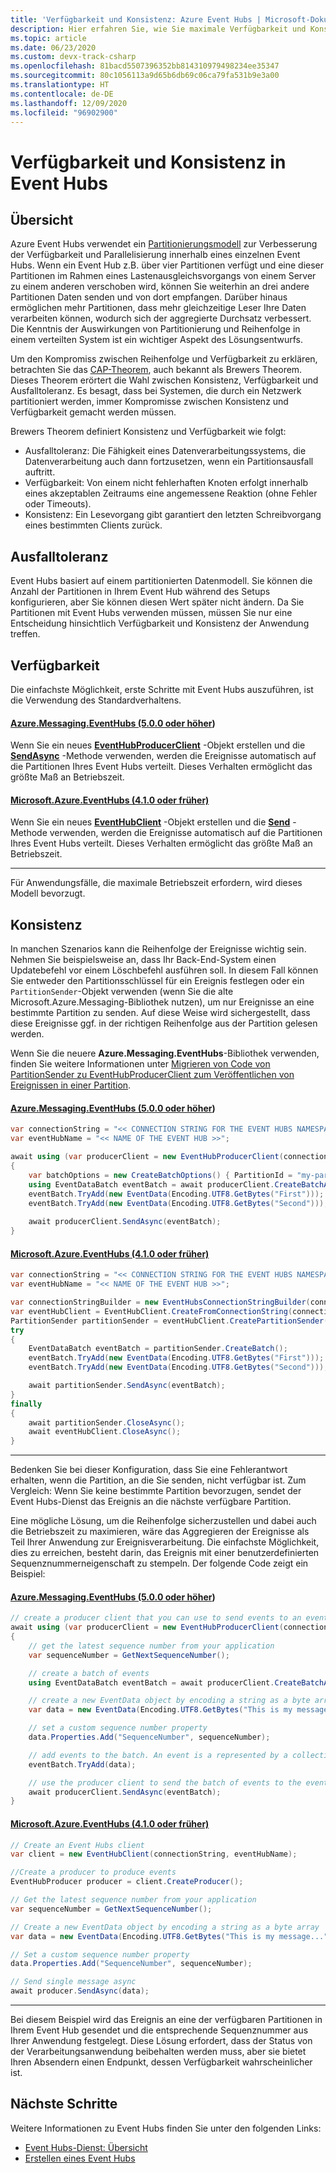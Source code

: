 ```yaml
---
title: 'Verfügbarkeit und Konsistenz: Azure Event Hubs | Microsoft-Dokumentation'
description: Hier erfahren Sie, wie Sie maximale Verfügbarkeit und Konsistenz in Azure Event Hubs mit Partitionen erzielen.
ms.topic: article
ms.date: 06/23/2020
ms.custom: devx-track-csharp
ms.openlocfilehash: 81bacd5507396352bb814310979498234ee35347
ms.sourcegitcommit: 80c1056113a9d65b6db69c06ca79fa531b9e3a00
ms.translationtype: HT
ms.contentlocale: de-DE
ms.lasthandoff: 12/09/2020
ms.locfileid: "96902900"
---
```

# <a name="availability-and-consistency-in-event-hubs"></a>Verfügbarkeit und Konsistenz in Event Hubs

## <a name="overview"></a>Übersicht
Azure Event Hubs verwendet ein [Partitionierungsmodell](event-hubs-scalability.md#partitions) zur Verbesserung der Verfügbarkeit und Parallelisierung innerhalb eines einzelnen Event Hubs. Wenn ein Event Hub z.B. über vier Partitionen verfügt und eine dieser Partitionen im Rahmen eines Lastenausgleichsvorgangs von einem Server zu einem anderen verschoben wird, können Sie weiterhin an drei andere Partitionen Daten senden und von dort empfangen. Darüber hinaus ermöglichen mehr Partitionen, dass mehr gleichzeitige Leser Ihre Daten verarbeiten können, wodurch sich der aggregierte Durchsatz verbessert. Die Kenntnis der Auswirkungen von Partitionierung und Reihenfolge in einem verteilten System ist ein wichtiger Aspekt des Lösungsentwurfs.

Um den Kompromiss zwischen Reihenfolge und Verfügbarkeit zu erklären, betrachten Sie das [CAP-Theorem](https://en.wikipedia.org/wiki/CAP_theorem), auch bekannt als Brewers Theorem. Dieses Theorem erörtert die Wahl zwischen Konsistenz, Verfügbarkeit und Ausfalltoleranz. Es besagt, dass bei Systemen, die durch ein Netzwerk partitioniert werden, immer Kompromisse zwischen Konsistenz und Verfügbarkeit gemacht werden müssen.

Brewers Theorem definiert Konsistenz und Verfügbarkeit wie folgt:
* Ausfalltoleranz: Die Fähigkeit eines Datenverarbeitungssystems, die Datenverarbeitung auch dann fortzusetzen, wenn ein Partitionsausfall auftritt.
* Verfügbarkeit: Von einem nicht fehlerhaften Knoten erfolgt innerhalb eines akzeptablen Zeitraums eine angemessene Reaktion (ohne Fehler oder Timeouts).
* Konsistenz: Ein Lesevorgang gibt garantiert den letzten Schreibvorgang eines bestimmten Clients zurück.

## <a name="partition-tolerance"></a>Ausfalltoleranz
Event Hubs basiert auf einem partitionierten Datenmodell. Sie können die Anzahl der Partitionen in Ihrem Event Hub während des Setups konfigurieren, aber Sie können diesen Wert später nicht ändern. Da Sie Partitionen mit Event Hubs verwenden müssen, müssen Sie nur eine Entscheidung hinsichtlich Verfügbarkeit und Konsistenz der Anwendung treffen.

## <a name="availability"></a>Verfügbarkeit
Die einfachste Möglichkeit, erste Schritte mit Event Hubs auszuführen, ist die Verwendung des Standardverhaltens. 

#### <a name="azuremessagingeventhubs-500-or-later"></a>[Azure.Messaging.EventHubs (5.0.0 oder höher](#tab/latest))
Wenn Sie ein neues **[EventHubProducerClient](/dotnet/api/azure.messaging.eventhubs.producer.eventhubproducerclient?view=azure-dotnet)** -Objekt erstellen und die **[SendAsync](/dotnet/api/azure.messaging.eventhubs.producer.eventhubproducerclient.sendasync?view=azure-dotnet)** -Methode verwenden, werden die Ereignisse automatisch auf die Partitionen Ihres Event Hubs verteilt. Dieses Verhalten ermöglicht das größte Maß an Betriebszeit.

#### <a name="microsoftazureeventhubs-410-or-earlier"></a>[Microsoft.Azure.EventHubs (4.1.0 oder früher)](#tab/old)
Wenn Sie ein neues **[EventHubClient](/dotnet/api/microsoft.azure.eventhubs.eventhubclient)** -Objekt erstellen und die **[Send](/dotnet/api/microsoft.azure.eventhubs.eventhubclient.sendasync?view=azure-dotnet#Microsoft_Azure_EventHubs_EventHubClient_SendAsync_Microsoft_Azure_EventHubs_EventData_)** -Methode verwenden, werden die Ereignisse automatisch auf die Partitionen Ihres Event Hubs verteilt. Dieses Verhalten ermöglicht das größte Maß an Betriebszeit.

---

Für Anwendungsfälle, die maximale Betriebszeit erfordern, wird dieses Modell bevorzugt.

## <a name="consistency"></a>Konsistenz
In manchen Szenarios kann die Reihenfolge der Ereignisse wichtig sein. Nehmen Sie beispielsweise an, dass Ihr Back-End-System einen Updatebefehl vor einem Löschbefehl ausführen soll. In diesem Fall können Sie entweder den Partitionsschlüssel für ein Ereignis festlegen oder ein `PartitionSender`-Objekt verwenden (wenn Sie die alte Microsoft.Azure.Messaging-Bibliothek nutzen), um nur Ereignisse an eine bestimmte Partition zu senden. Auf diese Weise wird sichergestellt, dass diese Ereignisse ggf. in der richtigen Reihenfolge aus der Partition gelesen werden. 

Wenn Sie die neuere **Azure.Messaging.EventHubs**-Bibliothek verwenden, finden Sie weitere Informationen unter [Migrieren von Code von PartitionSender zu EventHubProducerClient zum Veröffentlichen von Ereignissen in einer Partition](https://github.com/Azure/azure-sdk-for-net/blob/master/sdk/eventhub/Azure.Messaging.EventHubs/MigrationGuide.md#migrating-code-from-partitionsender-to-eventhubproducerclient-for-publishing-events-to-a-partition).

#### <a name="azuremessagingeventhubs-500-or-later"></a>[Azure.Messaging.EventHubs (5.0.0 oder höher](#tab/latest))

```csharp
var connectionString = "<< CONNECTION STRING FOR THE EVENT HUBS NAMESPACE >>";
var eventHubName = "<< NAME OF THE EVENT HUB >>";

await using (var producerClient = new EventHubProducerClient(connectionString, eventHubName))
{
    var batchOptions = new CreateBatchOptions() { PartitionId = "my-partition-id" };
    using EventDataBatch eventBatch = await producerClient.CreateBatchAsync(batchOptions);
    eventBatch.TryAdd(new EventData(Encoding.UTF8.GetBytes("First")));
    eventBatch.TryAdd(new EventData(Encoding.UTF8.GetBytes("Second")));
    
    await producerClient.SendAsync(eventBatch);
}
```

#### <a name="microsoftazureeventhubs-410-or-earlier"></a>[Microsoft.Azure.EventHubs (4.1.0 oder früher)](#tab/old)

```csharp
var connectionString = "<< CONNECTION STRING FOR THE EVENT HUBS NAMESPACE >>";
var eventHubName = "<< NAME OF THE EVENT HUB >>";

var connectionStringBuilder = new EventHubsConnectionStringBuilder(connectionString){ EntityPath = eventHubName }; 
var eventHubClient = EventHubClient.CreateFromConnectionString(connectionStringBuilder.ToString());
PartitionSender partitionSender = eventHubClient.CreatePartitionSender("my-partition-id");
try
{
    EventDataBatch eventBatch = partitionSender.CreateBatch();
    eventBatch.TryAdd(new EventData(Encoding.UTF8.GetBytes("First")));
    eventBatch.TryAdd(new EventData(Encoding.UTF8.GetBytes("Second")));

    await partitionSender.SendAsync(eventBatch);
}
finally
{
    await partitionSender.CloseAsync();
    await eventHubClient.CloseAsync();
}
```

---

Bedenken Sie bei dieser Konfiguration, dass Sie eine Fehlerantwort erhalten, wenn die Partition, an die Sie senden, nicht verfügbar ist. Zum Vergleich: Wenn Sie keine bestimmte Partition bevorzugen, sendet der Event Hubs-Dienst das Ereignis an die nächste verfügbare Partition.

Eine mögliche Lösung, um die Reihenfolge sicherzustellen und dabei auch die Betriebszeit zu maximieren, wäre das Aggregieren der Ereignisse als Teil Ihrer Anwendung zur Ereignisverarbeitung. Die einfachste Möglichkeit, dies zu erreichen, besteht darin, das Ereignis mit einer benutzerdefinierten Sequenznummerneigenschaft zu stempeln. Der folgende Code zeigt ein Beispiel:

#### <a name="azuremessagingeventhubs-500-or-later"></a>[Azure.Messaging.EventHubs (5.0.0 oder höher](#tab/latest))

```csharp
// create a producer client that you can use to send events to an event hub
await using (var producerClient = new EventHubProducerClient(connectionString, eventHubName))
{
    // get the latest sequence number from your application
    var sequenceNumber = GetNextSequenceNumber();

    // create a batch of events 
    using EventDataBatch eventBatch = await producerClient.CreateBatchAsync();

    // create a new EventData object by encoding a string as a byte array
    var data = new EventData(Encoding.UTF8.GetBytes("This is my message..."));

    // set a custom sequence number property
    data.Properties.Add("SequenceNumber", sequenceNumber);

    // add events to the batch. An event is a represented by a collection of bytes and metadata. 
    eventBatch.TryAdd(data);

    // use the producer client to send the batch of events to the event hub
    await producerClient.SendAsync(eventBatch);
}
```

#### <a name="microsoftazureeventhubs-410-or-earlier"></a>[Microsoft.Azure.EventHubs (4.1.0 oder früher)](#tab/old)
```csharp
// Create an Event Hubs client
var client = new EventHubClient(connectionString, eventHubName);

//Create a producer to produce events
EventHubProducer producer = client.CreateProducer();

// Get the latest sequence number from your application 
var sequenceNumber = GetNextSequenceNumber();

// Create a new EventData object by encoding a string as a byte array
var data = new EventData(Encoding.UTF8.GetBytes("This is my message..."));

// Set a custom sequence number property
data.Properties.Add("SequenceNumber", sequenceNumber);

// Send single message async
await producer.SendAsync(data);
```
---

Bei diesem Beispiel wird das Ereignis an eine der verfügbaren Partitionen in Ihrem Event Hub gesendet und die entsprechende Sequenznummer aus Ihrer Anwendung festgelegt. Diese Lösung erfordert, dass der Status von der Verarbeitungsanwendung beibehalten werden muss, aber sie bietet Ihren Absendern einen Endpunkt, dessen Verfügbarkeit wahrscheinlicher ist.

## <a name="next-steps"></a>Nächste Schritte
Weitere Informationen zu Event Hubs finden Sie unter den folgenden Links:

* [Event Hubs-Dienst: Übersicht](./event-hubs-about.md)
* [Erstellen eines Event Hubs](event-hubs-create.md)
